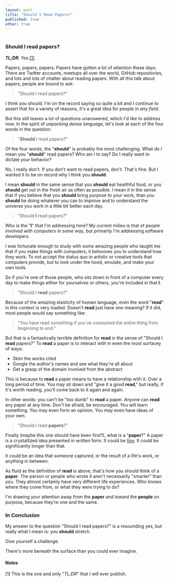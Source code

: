 ```yaml
---
layout: post
title: "Should I Read Papers?"
published: true
other: true
---
```

# 
# 
### Should I read papers?

***TL;DR**: Yes.*<a href="#bib1">[1]</a>

Papers, papers, papers. Papers have gotten a lot of attention these days. There are Twitter accounts, meetups all over the world, GitHub repositories, and lots and lots of chatter about reading papers. With all this talk about papers, people are bound to ask:

> "Should I read papers?"

I think you should. I'm on the record saying so quite a bit and I continue to assert that for a variety of reasons, it's a great idea for people in *any field*.

But this still leaves a lot of questions unanswered, which I'd like to address now. In the spirit of *unpacking dense language*, let's look at each of the four words in the question:

> "<b>Should</b> I read papers?"

Of the four words, the "**should**" is probably the most challenging. What do I mean you "**should**" read papers? Who am I to say? Do I really want to dictate your behavior?

No, I really don't. If you don't want to read papers, don't. That's fine. But I wanted it to be on record why I think you **should**.

I mean **should** in the same sense that you **should** eat healthful food, or you **should** get out in the fresh air as often as possible. I mean it in the sense that if you believe that you **should** bring purpose to your work, than you **should** be doing whatever you can to improve and to understand the universe you work in a little bit better each day.

> "Should <b>I</b> read papers?"

Who is the "**I**" that I'm addressing here? My current milieu is that of *people involved with computers in some way*, but primarily I'm addressing software developers.

I was fortunate enough to study with some amazing people who taught me that if you make things with computers, it behooves you to understand how they work. To not accept the status quo in artistic or creative tools that computers provide, but to look under the hood, emulate, and make your own tools.

So if you're one of those people, who sits down in front of a computer every day to make things either for yourselves or others, you're included in that **I**.

> "Should I <b>read</b> papers?"

Because of the amazing elasticity of human language, even the word "**read**" in this context is very loaded. Doesn't **read** just have one meaning? If it did, most people would say something like:

> "You have read something if you've consumed the entire thing from beginning to end."

But that is a fantastically terrible definition for **read** in the sense of "Should I **read** papers?" To **read** a paper is to interact with in even the most surfacey of ways:

* Skim the works cited
* Google the author's names and see what they're all about
* Get a grasp of the domain involved from the abstract

This is because to **read** a paper means to have a relationship with it. Over a long period of time. You may sit down and "give it a good **read**," but really, if it's worth reading, you'll come back to it again and again.

In other words: you can't be "too dumb" to **read** a paper. Anyone can **read** any paper at any time. Don't be afraid, be encouraged. You will learn something. You may even form an opinion. You may even have ideas of your own.

> "Should I read <b>papers</b>?"

Finally (maybe this one should have been first?), what is a "**paper**?" A paper is a crystallized idea presented in written form. It could be <a href="http://tinytocs.org/">tiny</a>. It could be significantly longer than that.

It could be an idea that someone captured, or the result of a life's work, or anything in between.

As fluid as the definition of **read** is above, that's how you should think of a **paper**. The person or people who wrote it aren't necessarily "smarter" than you. They almost certainly have very different life experiences. Who knows where they come from, or what they were trying to do?

I'm drawing your attention away from the **paper** and toward the **people** on purpose, because they're one and the same.

### In Conclusion

My answer to the question "Should I read papers?" is a resounding yes, but really what I mean is: you **should** stretch.

Give yourself a challenge.

There's more beneath the surface than you could ever imagine.

#### Notes

<a id="bib1">[1]</a> This is the one and only "*TL;DR*" that I will ever publish.

